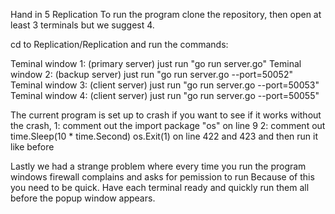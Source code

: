 Hand in 5 Replication
To run the program clone the repository, then open at least 3 terminals but we suggest 4.

cd to Replication/Replication and run the commands:

Teminal window 1: (primary server) just run "go run server.go" 
Teminal window 2: (backup server) just run "go run server.go --port=50052" 
Teminal window 3: (client server) just run "go run server.go --port=50053" 
Teminal window 4: (client server) just run "go run server.go --port=50055" 

The current program is set up to crash if you want to see if it works without the crash,
1: comment out the import package "os" on line 9
2: comment out 
        time.Sleep(10 * time.Second)
		os.Exit(1)
on line 422 and 423 and then run it like before

Lastly we had a strange problem where every time you run the program windows firewall complains and asks for pemission to run
Because of this you need to be quick. Have each terminal ready and quickly run them all before the popup window appears.